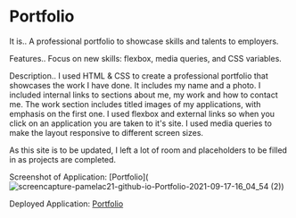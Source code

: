 # Portfolio

It is..
A professional portfolio to showcase skills 
and talents to employers.

Features..
Focus on new skills: flexbox, media queries, and CSS variables.

Description..
I used HTML & CSS to create a professional portfolio that showcases the work I have done. 
It includes my name and a photo. I included internal links to sections about me, my work and how to contact me. 
The work section includes titled images of my applications, with emphasis on the first one. 
I used flexbox and external links so when you click on an application you are taken to it's site.
I used media queries to make the layout responsive to different screen sizes.

As this site is to be updated, I left a lot of room and placeholders to be filled in as projects
are completed.

Screenshot of Application:
[Portfolio](![screencapture-pamelac21-github-io-Portfolio-2021-09-17-16_04_54 (2)](https://user-images.githubusercontent.com/87335354/133847839-3d1cb923-7238-4347-ab50-13f00836f795.png))

Deployed Application:
[Portfolio](https://pamelac21.github.io/Portfolio/)






